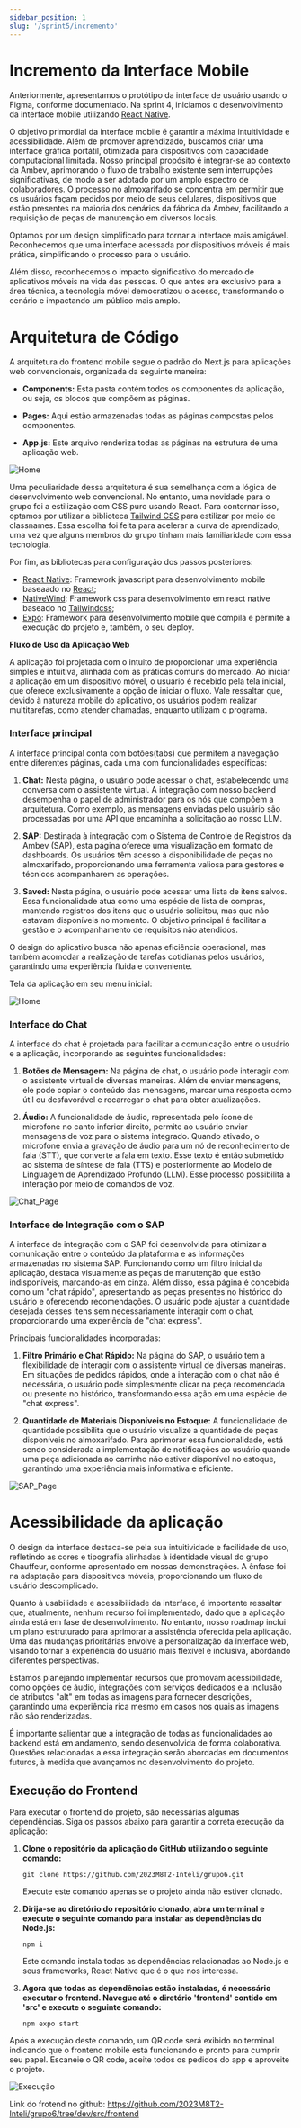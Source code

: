 ```yaml
---
sidebar_position: 1
slug: '/sprint5/incremento'
---
```




# Incremento da Interface Mobile

Anteriormente, apresentamos o protótipo da interface de usuário usando o Figma, conforme documentado. Na sprint 4, iniciamos o desenvolvimento da interface mobile utilizando [React Native](https://reactnative.dev).

O objetivo primordial da interface mobile é garantir a máxima intuitividade e acessibilidade. Além de promover aprendizado, buscamos criar uma interface gráfica portátil, otimizada para dispositivos com capacidade computacional limitada. Nosso principal propósito é integrar-se ao contexto da Ambev, aprimorando o fluxo de trabalho existente sem interrupções significativas, de modo a ser adotado por um amplo espectro de colaboradores. O processo no almoxarifado se concentra em permitir que os usuários façam pedidos por meio de seus celulares, dispositivos que estão presentes na maioria dos cenários da fábrica da Ambev, facilitando a requisição de peças de manutenção em diversos locais.

Optamos por um design simplificado para tornar a interface mais amigável. Reconhecemos que uma interface acessada por dispositivos móveis é mais prática, simplificando o processo para o usuário.

Além disso, reconhecemos o impacto significativo do mercado de aplicativos móveis na vida das pessoas. O que antes era exclusivo para a área técnica, a tecnologia móvel democratizou o acesso, transformando o cenário e impactando um público mais amplo.

# Arquitetura de Código
A arquitetura do frontend mobile segue o padrão do Next.js para aplicações web convencionais, organizada da seguinte maneira:

- **Components:** Esta pasta contém todos os componentes da aplicação, ou seja, os blocos que compõem as páginas.
  
- **Pages:** Aqui estão armazenadas todas as páginas compostas pelos componentes.

- **App.js:** Este arquivo renderiza todas as páginas na estrutura de uma aplicação web.




<div style={{"margin": "0 auto", "max-width": "400px", "display": "flex", "justify-content": "space-around"}}>

<div style={{"padding-right": "30px"}}>

![Home](../../static/img/arquitetura_front.png)
</div>
</div>


Uma peculiaridade dessa arquitetura é sua semelhança com a lógica de desenvolvimento web convencional. No entanto, uma novidade para o grupo foi a estilização com CSS puro usando React. Para contornar isso, optamos por utilizar a biblioteca [Tailwind CSS](https://tailwindcss.com/docs/installation)
 para estilizar por meio de classnames. Essa escolha foi feita para acelerar a curva de aprendizado, uma vez que alguns membros do grupo tinham mais familiaridade com essa tecnologia.

Por fim, as bibliotecas para configuração dos passos posteriores:

- [React Native](https://reactnative.dev): Framework javascript para desenvolvimento mobile baseaado no [React](https://react.dev);
- [NativeWind](https://www.nativewind.dev): Framework css para desenvolvimento em react native baseado no [Tailwindcss](https://tailwindcss.com);
- [Expo](https://expo.dev): Framework para desenvolvimento mobile que compila e permite a execução do projeto e, também, o seu deploy.




**Fluxo de Uso da Aplicação Web**

A aplicação foi projetada com o intuito de proporcionar uma experiência simples e intuitiva, alinhada com as práticas comuns do mercado. Ao iniciar a aplicação em um dispositivo móvel, o usuário é recebido pela tela inicial, que oferece exclusivamente a opção de iniciar o fluxo. Vale ressaltar que, devido à natureza mobile do aplicativo, os usuários podem realizar multitarefas, como atender chamadas, enquanto utilizam o programa.

### Interface principal
A interface principal conta com botões(tabs) que permitem a navegação entre diferentes páginas, cada uma com funcionalidades específicas:

1. **Chat:** Nesta página, o usuário pode acessar o chat, estabelecendo uma conversa com o assistente virtual. A integração com nosso backend desempenha o papel de administrador para os nós que compõem a arquitetura. Como exemplo, as mensagens enviadas pelo usuário são processadas por uma API que encaminha a solicitação ao nosso LLM.

2. **SAP:** Destinada à integração com o Sistema de Controle de Registros da Ambev (SAP), esta página oferece uma visualização em formato de dashboards. Os usuários têm acesso à disponibilidade de peças no almoxarifado, proporcionando uma ferramenta valiosa para gestores e técnicos acompanharem as operações.

3. **Saved:** Nesta página, o usuário pode acessar uma lista de itens salvos. Essa funcionalidade atua como uma espécie de lista de compras, mantendo registros dos itens que o usuário solicitou, mas que não estavam disponíveis no momento. O objetivo principal é facilitar a gestão e o acompanhamento de requisitos não atendidos.

O design do aplicativo busca não apenas eficiência operacional, mas também acomodar a realização de tarefas cotidianas pelos usuários, garantindo uma experiência fluida e conveniente.



Tela da aplicação em seu menu inicial:

<div style={{"margin": "0 auto", "max-width": "400px", "display": "flex", "justify-content": "space-around"}}>

<div style={{"padding-right": "30px"}}>

![Home](../../static/img/tela-inicio.jpeg)
</div>
</div>

### Interface do Chat

A interface do chat é projetada para facilitar a comunicação entre o usuário e a aplicação, incorporando as seguintes funcionalidades:

1. **Botões de Mensagem:** Na página de chat, o usuário pode interagir com o assistente virtual de diversas maneiras. Além de enviar mensagens, ele pode copiar o conteúdo das mensagens, marcar uma resposta como útil ou desfavorável e recarregar o chat para obter atualizações.

2. **Áudio:** A funcionalidade de áudio, representada pelo ícone de microfone no canto inferior direito, permite ao usuário enviar mensagens de voz para o sistema integrado. Quando ativado, o microfone envia a gravação de áudio para um nó de reconhecimento de fala (STT), que converte a fala em texto. Esse texto é então submetido ao sistema de síntese de fala (TTS) e posteriormente ao Modelo de Linguagem de Aprendizado Profundo (LLM). Esse processo possibilita a interação por meio de comandos de voz.

<div style={{"margin": "0 auto", "max-width": "400px", "display": "flex", "justify-content": "space-around"}}>

<div style={{"padding-right": "30px"}}>

![Chat_Page](../../static/img/tela-chat.jpeg)
</div>
</div>


### Interface de Integração com o SAP

A interface de integração com o SAP foi desenvolvida para otimizar a comunicação entre o conteúdo da plataforma e as informações armazenadas no sistema SAP. Funcionando como um filtro inicial da aplicação, destaca visualmente as peças de manutenção que estão indisponíveis, marcando-as em cinza. Além disso, essa página é concebida como um "chat rápido", apresentando as peças presentes no histórico do usuário e oferecendo recomendações. O usuário pode ajustar a quantidade desejada desses itens sem necessariamente interagir com o chat, proporcionando uma experiência de "chat express".

Principais funcionalidades incorporadas:

1. **Filtro Primário e Chat Rápido:** Na página do SAP, o usuário tem a flexibilidade de interagir com o assistente virtual de diversas maneiras. Em situações de pedidos rápidos, onde a interação com o chat não é necessária, o usuário pode simplesmente clicar na peça recomendada ou presente no histórico, transformando essa ação em uma espécie de "chat express".

2. **Quantidade de Materiais Disponíveis no Estoque:** A funcionalidade de quantidade possibilita que o usuário visualize a quantidade de peças disponíveis no almoxarifado. Para aprimorar essa funcionalidade, está sendo considerada a implementação de notificações ao usuário quando uma peça adicionada ao carrinho não estiver disponível no estoque, garantindo uma experiência mais informativa e eficiente.


<div style={{"margin": "0 auto", "max-width": "400px", "display": "flex", "justify-content": "space-around"}}>

<div style={{"padding-right": "30px"}}>

![SAP_Page](../../static/img/sap.jpeg)

</div>
</div>



# Acessibilidade da aplicação
O design da interface destaca-se pela sua intuitividade e facilidade de uso, refletindo as cores e tipografia alinhadas à identidade visual do grupo Chauffeur, conforme apresentado em nossas demonstrações. A ênfase foi na adaptação para dispositivos móveis, proporcionando um fluxo de usuário descomplicado.

Quanto à usabilidade e acessibilidade da interface, é importante ressaltar que, atualmente, nenhum recurso foi implementado, dado que a aplicação ainda está em fase de desenvolvimento. No entanto, nosso roadmap inclui um plano estruturado para aprimorar a assistência oferecida pela aplicação. Uma das mudanças prioritárias envolve a personalização da interface web, visando tornar a experiência do usuário mais flexível e inclusiva, abordando diferentes perspectivas.

Estamos planejando implementar recursos que promovam acessibilidade, como opções de áudio, integrações com serviços dedicados e a inclusão de atributos "alt" em todas as imagens para fornecer descrições, garantindo uma experiência rica mesmo em casos nos quais as imagens não são renderizadas.

É importante salientar que a integração de todas as funcionalidades ao backend está em andamento, sendo desenvolvida de forma colaborativa. Questões relacionadas a essa integração serão abordadas em documentos futuros, à medida que avançamos no desenvolvimento do projeto.

## Execução do Frontend

Para executar o frontend do projeto, são necessárias algumas dependências. Siga os passos abaixo para garantir a correta execução da aplicação:

1. **Clone o repositório da aplicação do GitHub utilizando o seguinte comando:**
   ```
   git clone https://github.com/2023M8T2-Inteli/grupo6.git
   ```
   Execute este comando apenas se o projeto ainda não estiver clonado.

2. **Dirija-se ao diretório do repositório clonado, abra um terminal e execute o seguinte comando para instalar as dependências do Node.js:**
   ```
   npm i
   ```
   Este comando instala todas as dependências relacionadas ao Node.js e seus frameworks, React Native que é o que nos interessa.

3. **Agora que todas as dependências estão instaladas, é necessário executar o frontend. Navegue até o diretório 'frontend' contido em 'src' e execute o seguinte comando:**
   ```
   npm expo start
   ```

Após a execução deste comando, um QR code será exibido no terminal indicando que o frontend mobile está funcionando e pronto para cumprir seu papel. Escaneie o QR code, aceite todos os pedidos do app e aproveite o projeto.

<div style={{"margin": "0 auto", "max-width": "400px", "display": "flex", "justify-content": "space-around"}}>

<div style={{"padding-right": "30px"}}>

![Execução](../../static/img/front_execution.png)

</div>
</div>

Link do frotend no github: https://github.com/2023M8T2-Inteli/grupo6/tree/dev/src/frontend

